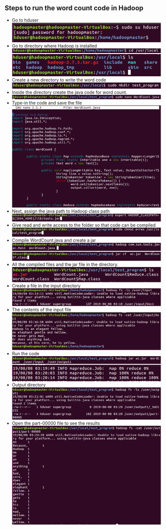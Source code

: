 ## Steps to run the word count code in Hadoop

- Go to hduser <br /> 
![hduser](https://github.com/prateekkr94/Project-Work/blob/master/Java%20Word%20Count%20Program%20in%20Hadoop/Screens/1.png)
- Go to directory where Hadoop is installed <br /> 
![hadoop directory path](https://github.com/prateekkr94/Project-Work/blob/master/Java%20Word%20Count%20Program%20in%20Hadoop/Screens/2.png)<br />
![path contents](https://github.com/prateekkr94/Project-Work/blob/master/Java%20Word%20Count%20Program%20in%20Hadoop/Screens/3.png)
- Create a new directory to write the word code <br /> 
![making new directory](https://github.com/prateekkr94/Project-Work/blob/master/Java%20Word%20Count%20Program%20in%20Hadoop/Screens/4.png)
- Inside the directory create the java code for word count.
![creating java file](https://github.com/prateekkr94/Project-Work/blob/master/Java%20Word%20Count%20Program%20in%20Hadoop/Screens/5.png)
- Type-in the code and save the file
![code](https://github.com/prateekkr94/Project-Work/blob/master/Java%20Word%20Count%20Program%20in%20Hadoop/Screens/6.png)
- Next, assign the java path to Hadoop class path
![classpath](https://github.com/prateekkr94/Project-Work/blob/master/Java%20Word%20Count%20Program%20in%20Hadoop/Screens/7.png)
- Give read and write access to the folder so that code can be compiled
![permission](https://github.com/prateekkr94/Project-Work/blob/master/Java%20Word%20Count%20Program%20in%20Hadoop/Screens/8.png)
- Compile WordCount.java and create a jar
![compile](https://github.com/prateekkr94/Project-Work/blob/master/Java%20Word%20Count%20Program%20in%20Hadoop/Screens/9.png)
![jar](https://github.com/prateekkr94/Project-Work/blob/master/Java%20Word%20Count%20Program%20in%20Hadoop/Screens/10.png)
- All the compiled files and the jar file in the directory.
![class file](https://github.com/prateekkr94/Project-Work/blob/master/Java%20Word%20Count%20Program%20in%20Hadoop/Screens/11.png)
- Create a file in the input directory
![input file](https://github.com/prateekkr94/Project-Work/blob/master/Java%20Word%20Count%20Program%20in%20Hadoop/Screens/12.png)
- The contents of the input file
![content](https://github.com/prateekkr94/Project-Work/blob/master/Java%20Word%20Count%20Program%20in%20Hadoop/Screens/13.png)
- Run the code
![run code](https://github.com/prateekkr94/Project-Work/blob/master/Java%20Word%20Count%20Program%20in%20Hadoop/Screens/14.png)
![code processing](https://github.com/prateekkr94/Project-Work/blob/master/Java%20Word%20Count%20Program%20in%20Hadoop/Screens/15.png)
- Output directory
![output folder](https://github.com/prateekkr94/Project-Work/blob/master/Java%20Word%20Count%20Program%20in%20Hadoop/Screens/16.png)
- Open the part-00000 file to see the results
![output](https://github.com/prateekkr94/Project-Work/blob/master/Java%20Word%20Count%20Program%20in%20Hadoop/Screens/17.png)
